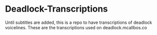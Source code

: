 # Deadlock-Transcriptions
Until subtitles are added, this is a repo to have transcriptions of deadlock voicelines. These are the transcriptions used on deadlock.mcallbos.co

